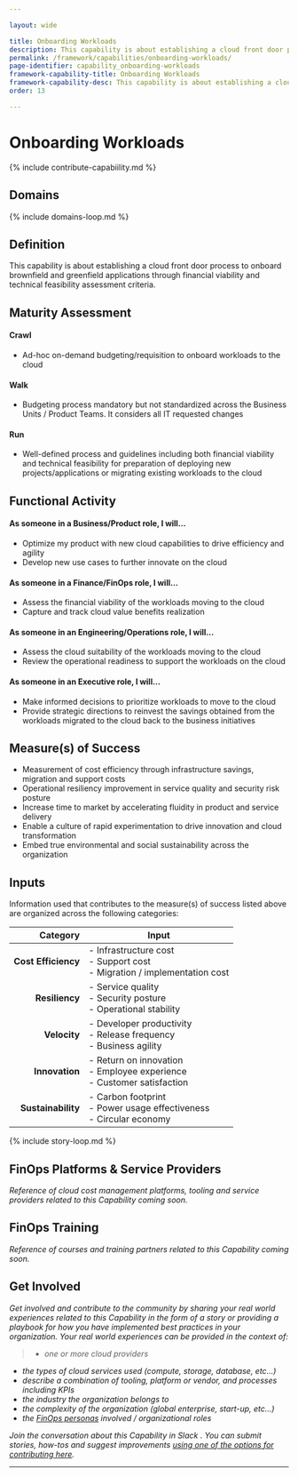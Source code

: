 ```yaml
---

layout: wide

title: Onboarding Workloads
description: This capability is about establishing a cloud front door process to onboard brownfield and greenfield applications through financial viability and technical feasibility assessment criteria.
permalink: /framework/capabilities/onboarding-workloads/
page-identifier: capability_onboarding-workloads
framework-capability-title: Onboarding Workloads
framework-capability-desc: This capability is about establishing a cloud front door process to onboard brownfield and greenfield applications through financial viability and technical feasibility assessment criteria.
order: 13

---
```


# Onboarding Workloads


{% include contribute-capabiility.md %}

## Domains
<!-- _x-ref to the FinOps Domain(s) to which this Capability corresponds_ -->
{% include domains-loop.md %}


## Definition
This capability is about establishing a cloud front door process to onboard brownfield and greenfield applications through financial viability and technical feasibility assessment criteria.


## Maturity Assessment
#### Crawl
- Ad-hoc on-demand budgeting/requisition to onboard workloads to the cloud

#### Walk
- Budgeting process mandatory but not standardized across the Business Units / Product Teams. It considers all IT requested changes


#### Run
- Well-defined process and guidelines including both financial viability and technical feasibility for preparation of deploying new projects/applications or migrating existing workloads to the cloud



## Functional Activity
#### As someone in a Business/Product role, I will…
- Optimize my product with new cloud capabilities to drive efficiency and agility
- Develop new use cases to further innovate on the cloud


#### As someone in a Finance/FinOps role, I will…
- Assess the financial viability of the workloads moving to the cloud
- Capture and track cloud value benefits realization


#### As someone in an Engineering/Operations role, I will...
- Assess the cloud suitability of the workloads moving to the cloud
- Review the operational readiness to support the workloads on the cloud


#### As someone in an Executive role, I will…
- Make informed decisions to prioritize workloads to move to the cloud
- Provide strategic directions to reinvest the savings obtained from the workloads migrated to the cloud back to the business initiatives




## Measure(s) of Success
- Measurement of cost efficiency through infrastructure savings, migration and support costs
- Operational resiliency improvement in service quality and security risk posture
- Increase time to market by accelerating fluidity in product and service delivery
- Enable a culture of rapid experimentation to drive innovation and cloud transformation
- Embed true environmental and social sustainability across the organization




## Inputs
Information used that contributes to the measure(s) of success listed above are organized across the following categories:

| Category | Input |
|---:|---|
| **Cost Efficiency** | - Infrastructure cost<br>- Support cost<br>- Migration / implementation cost |
| **Resiliency** | - Service quality<br>- Security posture<br>- Operational stability |
| **Velocity** | - Developer productivity<br>- Release frequency<br>- Business agility |
| **Innovation** | - Return on innovation<br>- Employee experience<br>- Customer satisfaction |
| **Sustainability** | - Carbon footprint<br>- Power usage effectiveness<br>- Circular economy |




<!-- ####### Real World Resources ####### -->

{% include story-loop.md %}



## FinOps Platforms & Service Providers
_Reference of cloud cost management platforms, tooling and service providers related to this Capability coming soon._


## FinOps Training
_Reference of courses and training partners related to this Capability coming soon._




## Get Involved

_Get involved and contribute to the community by sharing your real world experiences related to this Capability in the form of a story or providing a playbook for how you have implemented best practices in your organization. Your real world experiences can be provided in the context of:_

>* _one or more cloud providers_
* _the types of cloud services used (compute, storage, database, etc...)_
* _describe a combination of  tooling, platform or vendor, and processes including KPIs_
* _the industry the organization belongs to_
* _the complexity of the organization (global enterprise, start-up, etc…)_
* _the [FinOps personas](https://www.finops.org/framework/personas/) involved / organizational roles_

_Join the conversation about this Capability in Slack <!-- [insert name and link to Slack channel here] -->. You can submit stories, how-tos and suggest improvements [using one of the options for contributing here](https://www.finops.org/introduction/how-to-contribute/)._

---
